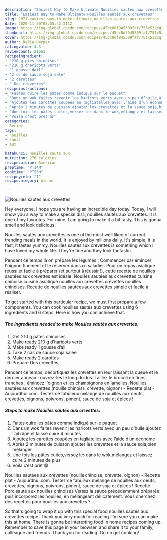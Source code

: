 ```yaml
---
description: "Easiest Way to Make Ultimate Nouilles sautés aux crevettes"
title: "Easiest Way to Make Ultimate Nouilles sautés aux crevettes"
slug: 2871-easiest-way-to-make-ultimate-nouilles-sautes-aux-crevettes
date: 2020-11-30T05:55:42.511Z
image: https://img-global.cpcdn.com/recipes/45bc8df945309faf/751x532cq70/nouilles-sautes-aux-crevettes-photo-principale-de-la-recette.jpg
thumbnail: https://img-global.cpcdn.com/recipes/45bc8df945309faf/751x532cq70/nouilles-sautes-aux-crevettes-photo-principale-de-la-recette.jpg
cover: https://img-global.cpcdn.com/recipes/45bc8df945309faf/751x532cq70/nouilles-sautes-aux-crevettes-photo-principale-de-la-recette.jpg
author: Delia Harper
ratingvalue: 4.3
reviewcount: 21661
recipeingredient:
- "210 g ptes chinoises"
- "210 g dharicots verts"
- "1 gousse dail"
- "2 cs de sauce soja sale"
- "2 carottes"
- " Des crevettes"
recipeinstructions:
- "Faites cuire les pâtes comme indiqué sur le paquet"
- "Dans un wok faites revenir les haricots verts avec un peu d’huile,ajoutez l’ail râpé et laissé cuire 4 minutes"
- "Ajoutez les carottes coupées en tagliatelles avec l’aide d’un économe"
- "Après 2 minutes de cuisson ajoutez les crevettes et la sauce soja,bien mélanger"
- "Une fois les pâtes cuites,versez les dans le wok,mélangez et laissez cuire 2 minutes de plus"
- "Voilà c’est prêt 😁"
categories:
- Recipe
tags:
- nouilles
- sauts
- aux

katakunci: nouilles sauts aux 
nutrition: 276 calories
recipecuisine: American
preptime: "PT14M"
cooktime: "PT55M"
recipeyield: "1"
recipecategory: Dinner

---
```



![Nouilles sautés aux crevettes](https://img-global.cpcdn.com/recipes/45bc8df945309faf/751x532cq70/nouilles-sautes-aux-crevettes-photo-principale-de-la-recette.jpg)

Hey everyone, I hope you are having an incredible day today. Today, I will show you a way to make a special dish, nouilles sautés aux crevettes. It is one of my favorites. For mine, I am going to make it a bit tasty. This is gonna smell and look delicious.

Nouilles sautés aux crevettes is one of the most well liked of current trending meals in the world. It is enjoyed by millions daily. It's simple, it is fast, it tastes yummy. Nouilles sautés aux crevettes is something which I have loved my whole life. They're fine and they look fantastic.

Pendant ce temps là on prépare les légumes : Commencer par émincer l&#39;oignon finement et le réserver dans un saladier. Pour un repas asiatique réussi et facile à préparer (et surtout à réussir !), cette recette de nouilles sautées aux crevettes est idéale. Nouilles sautées aux crevettes cuisine chinoise cuisine asiatique nouilles aux crevettes crevettes nouilles chinoises. Recette de nouilles sautées aux crevettes simple et facile à réaliser.


To get started with this particular recipe, we must first prepare a few components. You can cook nouilles sautés aux crevettes using 6 ingredients and 6 steps. Here is how you can achieve that.

<!--inarticleads1-->

##### The ingredients needed to make Nouilles sautés aux crevettes:

1. Get 210 g pâtes chinoises
1. Make ready 210 g d’haricots verts
1. Make ready 1 gousse d’ail
1. Take 2 càs de sauce soja salée
1. Make ready 2 carottes
1. Prepare  Des crevettes


Pendant ce temps, décortiquez les crevettes en leur laissant la queue et le dernier anneau ; ouvrez-les le long du dos. Taillez le brocoli en fines tranches ; émincez l&#39;oignon et les champignons en lamelles. Nouilles sautées aux crevettes (nouille chinoise, crevette, oignon) - Recette plat - Aujourdhui.com. Testez ce fabuleux mélange de nouilles aux oeufs, crevettes, oignons, poivrons, piment, sauce de soja et épices ! 

<!--inarticleads2-->

##### Steps to make Nouilles sautés aux crevettes:

1. Faites cuire les pâtes comme indiqué sur le paquet
1. Dans un wok faites revenir les haricots verts avec un peu d’huile,ajoutez l’ail râpé et laissé cuire 4 minutes
1. Ajoutez les carottes coupées en tagliatelles avec l’aide d’un économe
1. Après 2 minutes de cuisson ajoutez les crevettes et la sauce soja,bien mélanger
1. Une fois les pâtes cuites,versez les dans le wok,mélangez et laissez cuire 2 minutes de plus
1. Voilà c’est prêt 😁


Nouilles sautées aux crevettes (nouille chinoise, crevette, oignon) - Recette plat - Aujourdhui.com. Testez ce fabuleux mélange de nouilles aux oeufs, crevettes, oignons, poivrons, piment, sauce de soja et épices ! Recette - Porc sauté aux nouilles chinoises Versez la sauce précédemment préparée puis incorporez les nouilles, en mélangeant délicatement. Vous cherchez des recettes pour nouilles aux crevettes ? 

So that's going to wrap it up with this special food nouilles sautés aux crevettes recipe. Thank you very much for reading. I'm sure you can make this at home. There is gonna be interesting food in home recipes coming up. Remember to save this page in your browser, and share it to your family, colleague and friends. Thank you for reading. Go on get cooking!
